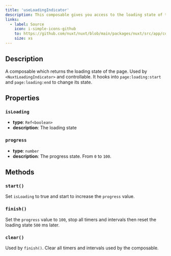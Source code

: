 ```yaml
---
title: 'useLoadingIndicator'
description: This composable gives you access to the loading state of the app page.
links:
  - label: Source
    icon: i-simple-icons-github
    to: https://github.com/nuxt/nuxt/blob/main/packages/nuxt/src/app/composables/loading-indicator.ts
    size: xs
---
```


## Description

A composable which returns the loading state of the page. Used by `<NuxtLoadingIndicator>` and controllable.
It hooks into `page:loading:start` and `page:loading:end` to change its state.

## Properties

### `isLoading`

- **type**: `Ref<boolean>`
- **description**: The loading state

### `progress`

- **type**: `number`
- **description**: The progress state. From `0` to `100`.

## Methods

### `start()`

Set `isLoading` to true and start to increase the `progress` value.

### `finish()`

Set the `progress` value to `100`, stop all timers and intervals then reset the loading state `500` ms later.

### `clear()`

Used by `finish()`. Clear all timers and intervals used by the composable.